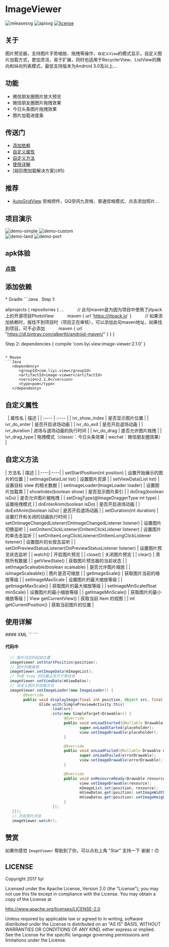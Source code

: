 # ImageViewer

![releasesvg] ![apisvg] [![license][licensesvg]][license]

## 关于
图片预览器，支持图片手势缩放、拖拽等操作，`自定义View`的模式显示，自定义图片加载方式，更加灵活，易于扩展，同时也适用于RecyclerView、ListView的横向和纵向列表模式，最低支持版本为Android 3.0及以上...  

## 功能
- 微信朋友圈图片放大预览
- 微信朋友圈图片拖拽效果
- 今日头条图片拖拽效果
- 图片加载进度条

## 传送门
- [添加依赖](#1)
- [自定义属性](#2)
- [自定义方法](#3)
- [使用详解](#4)
- [超巨图加载解决方案}(#5)

## 推荐
- [AutoGridView][AutoGridView] 宫格控件，QQ空间九宫格、普通宫格模式、点击添加照片...

## 项目演示
![demo-simple]  ![demo-custom]  
![demo-land]  ![demo-port]
  
## apk体验
### [点我][demo-apk]
  
<h2 id="1">添加依赖</h2>
* Gradle
```Java
   Step 1:

   allprojects {
       repositories {
           ...
           // 此句maven是为因为项目中使用了jitpack上的开源项目PhotoView
           maven { url 'https://jitpack.io' }
           // 如果添加依赖时，报找不到项目时（项目正在审核），可以添加此句maven地址，如果找到项目，可不必添加
           maven { url "https://dl.bintray.com/albertlii/android-maven/" }
       }
    }
    
    
   Step 2:
   dependencies {
       compile 'com.liyi.view:image-viewer:2.1.0'
   }
```  

* Maven 
```Java
   <dependency>
      <groupId>com.liyi.view</groupId>
      <artifactId>image-viewer</artifactId>
      <version>2.1.0</version>
      <type>pom</type>
   </dependency>
```

<h2 id="2">自定义属性</h2>  
| 属性名 | 描述 |  
| :---- | :---- |  
| ivr_show_index | 是否显示图片位置 |
| ivr_do_enter | 是否开启进场动画 |
| ivr_do_exit | 是否开启退场动画 |
| ivr_duration | 进场与退场动画的执行时间 |
| ivr_do_drag | 是否允许图片拖拽 |
| ivr_drag_type | 拖拽模式（classic：今日头条效果 | wechat：微信朋友圈效果） |

<h2 id="3">自定义方法</h2>
| 方法名 | 描述 |
|:----|:----|
| setStartPosition(int position) | 设置开始展示的图片的位置 |
| setImageData(List list) | 设置图片资源 |
| setViewData(List<ViewData> list) | 设置目标 view 的相关数据 |
| setImageLoader(ImageLoader loader) | 设置图片加载类 |
| showIndex(boolean show) | 是否显示图片索引 |
| doDrag(boolean isDo) | 是否允许图片被拖拽 |
| setDragType(@ImageDraggerType int type) | 设置拖拽模式 |
| doEnterAnim(boolean isDo) | 是否开启进场动画 |
| doExitAnim(boolean isDo) | 是否开启退场动画 |
| setDuration(int duration) | 设置打开和关闭的动画执行时间 | 
| setOnImageChangedListener(OnImageChangedListener listener) | 设置图片切换监听 |
| setOnItemClickListener(OnItemClickListener listener) | 设置图片的单击击监听 |
| setOnItemLongClickListener(OnItemLongClickListener listener) | 设置图片的长按击监听 |
| setOnPreviewStatusListener(OnPreviewStatusListener listener) | 设置图片预览状态监听 |
| watch() | 开启图片预览 |
| close() | 关闭图片预览 |
| clear() | 清除所有数据 |
| getViewState() | 获取图片预览器的当前状态 |
| setImageScaleable(boolean scaleable) | 是否允许图片缩放 |  
| isImageScaleable() | 图片是否可缩放 |  
| getImageScale() | 获取图片当前的缩放等级 |  
| setImageMaxScale | 设置图片的最大缩放等级 |  
| getImageMaxScale() | 获取图片的最大缩放等级 |  
| setImageMinScale(float minScale) | 设置图片的最小缩放等级 | 
| getImageMinScale() | 获取图片的最小缩放等级 | 
| View getCurrentView() | 获取当前 Item 的视图 |
| int getCurrentPosition() | 获取当前图片的位置 |  


<h2 id="4">使用详解</h2>
#### XML
```
  <com.liyi.viewer.widget.ImageViewer
        android:id="@+id/imagePreivew"
        android:layout_width="match_parent"
        android:layout_height="match_parent" />
```

#### 代码中
```Java
  // 图片浏览的起始位置
  imageViewer.setStartPosition(position);
  // 图片的数据源
  imageViewer.setImageData(mImageList);
  // 外部 View 的位置以及尺寸等信息
  imageViewer.setViewData(mViewDatas);
  // 自定义图片的加载方式
  imageViewer.setImageLoader(new ImageLoader() {
        @Override
        public void displayImage(final int position, Object src, final ImageView view) {
               Glide.with(SimplePreviewActivity.this)
                    .load(src)
                    .into(new SimpleTarget<Drawable>() {
                          @Override
                          public void onLoadStarted(@Nullable Drawable placeholder) {
                                 super.onLoadStarted(placeholder);
                                 view.setImageDrawable(placeholder);
                          }

                          @Override
                          public void onLoadFailed(@Nullable Drawable errorDrawable) {
                                 super.onLoadFailed(errorDrawable);
                                 view.setImageDrawable(errorDrawable);
                          }

                          @Override
                          public void onResourceReady(Drawable resource, Transition<? super Drawable> transition) {
                                 view.setImageDrawable(resource);
                                 mImageList.set(position, resource);
                                 mViewDatas.get(position).setImageWidth(resource.getIntrinsicWidth());
                                 mViewDatas.get(position).setImageHeight(resource.getIntrinsicHeight());
                          }
                     });
   }});
   // 开启图片浏览
   imageViewer.watch();
```

## 赞赏  
如果你感觉 `ImageViewer` 帮助到了你，可以点右上角 "Star" 支持一下 谢谢！:blush:

## LICENSE
Copyright 2017 liyi

Licensed under the Apache License, Version 2.0 (the "License");
you may not use this file except in compliance with the License.
You may obtain a copy of the License at

   http://www.apache.org/licenses/LICENSE-2.0

Unless required by applicable law or agreed to in writing, software
distributed under the License is distributed on an "AS IS" BASIS,
WITHOUT WARRANTIES OR CONDITIONS OF ANY KIND, either express or implied.
See the License for the specific language governing permissions and
limitations under the License.



[releasesvg]: https://img.shields.io/badge/version-2.1.0-brightgreen.svg
[apisvg]: https://img.shields.io/badge/sdk-14+-brightgreen.svg
[licensesvg]: https://img.shields.io/badge/license-Apache--2.0-blue.svg
[license]:http://www.apache.org/licenses/LICENSE-2.0

[AutoGridView]:https://github.com/albert-lii/AutoGridView
[demo-simple]:https://github.com/albert-lii/ImageViewer/blob/new/snapshot/demo_simple.gif
[demo-custom]:https://github.com/albert-lii/ImageViewer/blob/new/snapshot/demo_custom.gif
[demo-land]:https://github.com/albert-lii/ImageViewer/blob/new/snapshot/demo_land.gif
[demo-port]:https://github.com/albert-lii/ImageViewer/blob/new/snapshot/demo_port.gif
[demo-apk]:https://github.com/albert-lii/ImageViewer/blob/new/apk/release/app-release.apk




